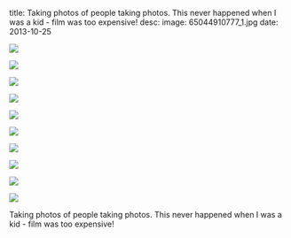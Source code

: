 title: Taking photos of people taking photos. This never happened when I was a kid - film was too expensive! 
desc: 
image: 65044910777_1.jpg
date: 2013-10-25


<p>
<img src="/static/media/65044910777_1.jpg"/>
</p>
<p>
<img src="/static/media/65044910777_2.jpg"/>
</p>
<p>
<img src="/static/media/65044910777_3.jpg"/>
</p>
<p>
<img src="/static/media/65044910777_4.jpg"/>
</p>
<p>
<img src="/static/media/65044910777_5.jpg"/>
</p>
<p>
<img src="/static/media/65044910777_6.jpg"/>
</p>
<p>
<img src="/static/media/65044910777_7.jpg"/>
</p>
<p>
<img src="/static/media/65044910777_8.jpg"/>
</p>
<p>
<img src="/static/media/65044910777_9.jpg"/>
</p>
<p>
<img src="/static/media/65044910777_10.jpg"/>
</p>
<div class="caption"><p>Taking photos of people taking photos. This never happened when I was a kid - film was too expensive!</p> </div>

